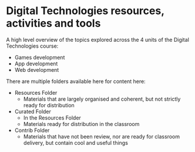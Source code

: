 # Digital Technologies resources, activities and tools

A high level overview of the topics explored across the 4 units of the Digital Technologies course:

* Games development
* App development
* Web development

There are multiple folders available here for content here:

* Resources Folder
    - Materials that are largely organised and coherent, but not strictly ready for distribution
* Curated Folder
    - In the Resources Folder
    - Materials ready for distribution in the classroom
* Contrib Folder
    - Materials that have not been review, nor are ready for classroom delivery, but contain cool and useful things